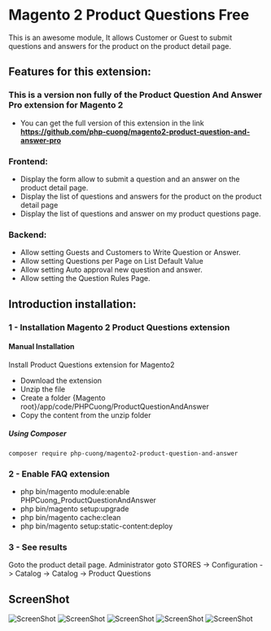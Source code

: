 # Magento 2 Product Questions Free
This is an awesome module, It allows Customer or Guest to submit questions and answers for the product on the product detail page.

## Features for this extension:
### This is a version non fully of the Product Question And Answer Pro extension for Magento 2
- You can get the full version of this extension in the link **https://github.com/php-cuong/magento2-product-question-and-answer-pro**

### Frontend:
- Display the form allow to submit a question and an answer on the product detail page.
- Display the list of questions and answers for the product on the product detail page
- Display the list of questions and answer on my product questions page.

### Backend:
- Allow setting Guests and Customers to Write Question or Answer.
- Allow setting Questions per Page on List Default Value
- Allow setting Auto approval new question and answer.
- Allow setting the Question Rules Page.

## Introduction installation:

### 1 - Installation Magento 2 Product Questions extension
#### Manual Installation
Install Product Questions extension for Magento2
 * Download the extension
 * Unzip the file
 * Create a folder {Magento root}/app/code/PHPCuong/ProductQuestionAndAnswer
 * Copy the content from the unzip folder


##### Using Composer

```
composer require php-cuong/magento2-product-question-and-answer

```

### 2 - Enable FAQ extension
 * php bin/magento module:enable PHPCuong_ProductQuestionAndAnswer
 * php bin/magento setup:upgrade
 * php bin/magento cache:clean
 * php bin/magento setup:static-content:deploy

### 3 - See results
Goto the product detail page.
Administrator goto STORES -> Configuration -> Catalog -> Catalog -> Product Questions

## ScreenShot
![ScreenShot](https://github.com/php-cuong/magento2-product-question-and-answer/blob/master/Screenshot/configuration.png)
![ScreenShot](https://github.com/php-cuong/magento2-product-question-and-answer/blob/master/Screenshot/question-list.png)
![ScreenShot](https://github.com/php-cuong/magento2-product-question-and-answer/blob/master/Screenshot/sending-information.png)
![ScreenShot](https://github.com/php-cuong/magento2-product-question-and-answer/blob/master/Screenshot/recent-questions.png)
![ScreenShot](https://github.com/php-cuong/magento2-product-question-and-answer/blob/master/Screenshot/my-product-questions.png)
